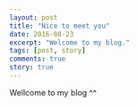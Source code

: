 ```yaml
---
layout: post
title: "Nice to meet you"
date: 2016-08-23
excerpt: "Welcome to my blog."
tags: [post, story]
comments: true
story: true
---
```


Wellcome to my blog ^^